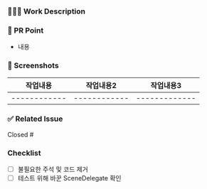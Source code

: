 ### 👩🏻‍💻 Work Description
<!-- 작업한 내용을 간단하게 적어주세요! -->

<!-- swift
```
작성한 코드가 있다면 여기에 주석을 제거하고 적어주세요!
```
-->


### 📌 PR Point
<!-- 주의할 사항이나 같이 고민해볼 부분, 강조하고 싶은 내용 등을 적어주세요! -->
- 내용


### 📸 Screenshots
<!-- 작업한 화면이 있다면 스크린 샷으로 첨부해주세요. -->

| 작업내용  |  작업내용2 |  작업내용3  |
| :----------: | :----------: | :----------: |
| ------------ | ------------ | ------------- |


### ✅ Related Issue
Closed #

### Checklist
- [ ] 불필요한 주석 및 코드 제거
- [ ] 테스트 위해 바꾼 SceneDelegate 확인
